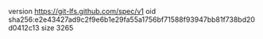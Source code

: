 version https://git-lfs.github.com/spec/v1
oid sha256:e2e43427ad9c2f9e6b1e29fa55a1756bf71588f93947bb81f738bd20d0412c13
size 3265
